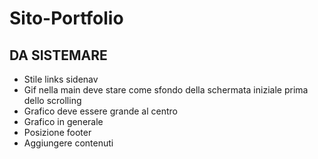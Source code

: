 # Sito-Portfolio
## DA SISTEMARE
- Stile links sidenav
- Gif nella main deve stare come sfondo della schermata iniziale prima dello scrolling
- Grafico deve essere grande al centro
- Grafico in generale
- Posizione footer
- Aggiungere contenuti